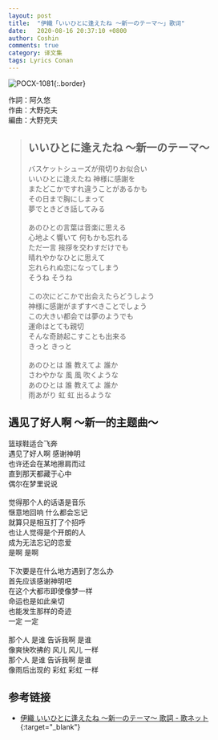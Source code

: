 ```yaml
---
layout: post
title:  "伊織「いいひとに逢えたね 〜新一のテーマ〜」歌词"
date:   2020-08-16 20:37:10 +0800
author: Coshin
comments: true
category: 译文集
tags: Lyrics Conan
---
```

![POCX-1081](https://www.generasia.com/w/images/5/58/IORI_BGI_A.jpg){:.border}

作詞：阿久悠<br>
作曲：大野克夫<br>
編曲：大野克夫

<blockquote class="original">
  <h2>いいひとに逢えたね 〜新一のテーマ〜</h2>
  <p>
    バスケットシューズが飛切りお似合い<br>
    いいひとに逢えたね 神様に感謝を<br>
    またどこかですれ違うことがあるかも<br>
    その日まで胸にしまって<br>
    夢でときどき話してみる<br>
    <br>
    あのひとの言葉は音楽に思える<br>
    心地よく響いて 何もかも忘れる<br>
    ただ一言 挨拶を交わすだけでも<br>
    晴れやかなひとに思えて<br>
    忘れられぬ恋になってしまう<br>
    そうね そうね<br>
    <br>
    この次にどこかで出会えたらどうしよう<br>
    神様に感謝がまずすべきことでしょう<br>
    この大きい都会では夢のようでも<br>
    運命はとても親切<br>
    そんな奇跡起こすことも出来る<br>
    きっと きっと<br>
    <br>
    あのひとは 誰 教えてよ 誰か<br>
    さわやかな 風 風 吹くような<br>
    あのひとは 誰 教えてよ 誰か<br>
    雨あがり 虹 虹 出るような
  </p>
</blockquote>

<div class="translation">
  <h2>遇见了好人啊 ～新一的主题曲～</h2>
  <p>
    篮球鞋适合飞奔<br>
    遇见了好人啊 感谢神明<br>
    也许还会在某地擦肩而过<br>
    直到那天都藏于心中<br>
    偶尔在梦里说说<br>
    <br>
    觉得那个人的话语是音乐<br>
    惬意地回响 什么都会忘记<br>
    就算只是相互打了个招呼<br>
    也让人觉得是个开朗的人<br>
    成为无法忘记的恋爱<br>
    是啊 是啊<br>
    <br>
    下次要是在什么地方遇到了怎么办<br>
    首先应该感谢神明吧<br>
    在这个大都市即使像梦一样<br>
    命运也是如此亲切<br>
    也能发生那样的奇迹<br>
    一定 一定<br>
    <br>
    那个人 是谁 告诉我啊 是谁<br>
    像爽快吹拂的 风儿 风儿 一样<br>
    那个人 是谁 告诉我啊 是谁<br>
    像雨后出现的 彩虹 彩虹 一样
  </p>
</div>

## 参考链接

* [伊織 いいひとに逢えたね 〜新一のテーマ〜 歌詞 - 歌ネット](https://www.uta-net.com/song/58233/){:target="_blank"}
